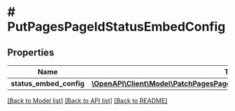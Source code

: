 # # PutPagesPageIdStatusEmbedConfig

## Properties

Name | Type | Description | Notes
------------ | ------------- | ------------- | -------------
**status_embed_config** | [**\OpenAPI\Client\Model\PatchPagesPageIdStatusEmbedConfigStatusEmbedConfig**](PatchPagesPageIdStatusEmbedConfigStatusEmbedConfig.md) |  | [optional]

[[Back to Model list]](../../README.md#models) [[Back to API list]](../../README.md#endpoints) [[Back to README]](../../README.md)
